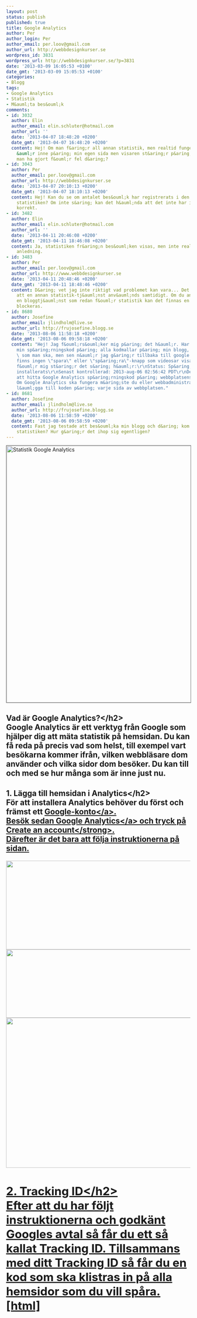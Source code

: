 ```yaml
---
layout: post
status: publish
published: true
title: Google Analytics
author: Per
author_login: Per
author_email: per.loov@gmail.com
author_url: http://webbdesignkurser.se
wordpress_id: 3831
wordpress_url: http://webbdesignkurser.se/?p=3831
date: '2013-03-09 16:05:53 +0100'
date_gmt: '2013-03-09 15:05:53 +0100'
categories:
- Blogg
tags:
- Google Analytics
- Statistik
- M&auml;ta bes&ouml;k
comments:
- id: 3032
  author: Elin
  author_email: elin.schluter@hotmail.com
  author_url: ''
  date: '2013-04-07 18:48:20 +0200'
  date_gmt: '2013-04-07 16:48:20 +0200'
  content: Hej! Om man f&aring;r all annan statistik, men realtid fungerar inte (jag
    &auml;r inne p&aring; min egen sida men visaren st&aring;r p&aring; 0). Vad kan
    man ha gjort f&ouml;r fel d&aring;?
- id: 3043
  author: Per
  author_email: per.loov@gmail.com
  author_url: http://webbdesignkurser.se
  date: '2013-04-07 20:10:13 +0200'
  date_gmt: '2013-04-07 18:10:13 +0200'
  content: Hej! Kan du se om antalet bes&ouml;k har registrerats i den &ouml;vriga
    statistiken? Om inte s&aring; kan det h&auml;nda att det inte har installerats
    korrekt.
- id: 3482
  author: Elin
  author_email: elin.schluter@hotmail.com
  author_url: ''
  date: '2013-04-11 20:46:08 +0200'
  date_gmt: '2013-04-11 18:46:08 +0200'
  content: Ja, statistiken fr&aring;n bes&ouml;ken visas, men inte real tid av n&aring;gon
    anledning.
- id: 3483
  author: Per
  author_email: per.loov@gmail.com
  author_url: http://www.webbdesignkurser.se
  date: '2013-04-11 20:48:46 +0200'
  date_gmt: '2013-04-11 18:48:46 +0200'
  content: D&aring; vet jag inte riktigt vad problemet kan vara... Det kan h&auml;nda
    att en annan statistik-tj&auml;nst anv&auml;nds samtidigt. Om du anv&auml;nder
    en bloggtj&auml;nst som redan f&ouml;r statistik kan det finnas en risk att data
    blockeras.
- id: 8680
  author: Josefine
  author_email: jlindholm@live.se
  author_url: http://frujosefine.blogg.se
  date: '2013-08-06 11:58:18 +0200'
  date_gmt: '2013-08-06 09:58:18 +0200'
  content: "Hej! Jag f&ouml;rs&ouml;ker mig p&aring; det h&auml;r. Har kopierat in
    min sp&aring;rningskod p&aring; alla kodmallar p&aring; min blogg, mellan  och
    \ som man ska, men sen n&auml;r jag g&aring;r tillbaka till google analytics s&aring;
    finns ingen \"spara\" eller \"sp&aring;ra\"-knapp som videosar visar. S&aring;
    f&ouml;r mig st&aring;r det s&aring; h&auml;r:\r\nStatus: Sp&aring;rning har inte
    installerats\r\nSenast kontrollerad: 2013-aug-06 02:56:42 PDT\r\nDet gick inte
    att hitta Google Analytics sp&aring;rningskod p&aring; webbplatsens startsida.
    Om Google Analytics ska fungera m&aring;ste du eller webbadministrat&ouml;ren
    l&auml;gga till koden p&aring; varje sida av webbplatsen."
- id: 8681
  author: Josefine
  author_email: jlindholm@live.se
  author_url: http://frujosefine.blogg.se
  date: '2013-08-06 11:58:59 +0200'
  date_gmt: '2013-08-06 09:58:59 +0200'
  content: Fast jag testade att bes&ouml;ka min blogg och d&aring; kom det upp p&aring;
    statistiken? Hur g&aring;r det ihop sig egentligen?
---
```

<p><img src="http:&#47;&#47;webbdesignkurser.se&#47;wp-content&#47;uploads&#47;2013&#47;03&#47;statistik-google-analytics.png" alt="Statistik Google Analytics" width="700" class="alignnone size-full wp-image-3832" style="border:#666 1px solid;"&#47;></p>
<h2>Vad &auml;r Google Analytics?<&#47;h2><br />
Google Analytics &auml;r ett verktyg fr&aring;n Google som hj&auml;lper dig att m&auml;ta statistik p&aring; hemsidan. Du kan f&aring; reda p&aring; precis vad som helst, till exempel vart bes&ouml;karna kommer ifr&aring;n, vilken webbl&auml;sare dom anv&auml;nder och vilka sidor dom bes&ouml;ker. Du kan till och med se hur m&aring;nga som &auml;r inne just nu.</p>
<h2>1. L&auml;gga till hemsidan i Analytics<&#47;h2><br />
F&ouml;r att installera Analytics beh&ouml;ver du f&ouml;rst och fr&auml;mst ett <a href="https:&#47;&#47;accounts.google.com&#47;SignUp?service=mail&continue=https%3A%2F%2Faccounts.google.com%2FManageAccount&hl=sv" title="Skapa konto" target="_blank">Google-konto<&#47;a>.<br />
Bes&ouml;k sedan <a href="http:&#47;&#47;www.google.com&#47;analytics&#47;" target="_blank">Google Analytics<&#47;a> och tryck p&aring; <strong>Create an account<&#47;strong>.<br />
D&auml;refter &auml;r det bara att f&ouml;lja instruktionerna p&aring; sidan.</p>
<p><img src="http:&#47;&#47;webbdesignkurser.se&#47;wp-content&#47;uploads&#47;2013&#47;03&#47;statistik-google-analytics0.png" alt="" width="700" height="242" class="alignnone size-full wp-image-3842" &#47;><br />
<img src="http:&#47;&#47;webbdesignkurser.se&#47;wp-content&#47;uploads&#47;2013&#47;03&#47;statistik-google-analytics11.png" alt="" width="700" height="186" class="alignnone size-full wp-image-3844" &#47;><br />
<img src="http:&#47;&#47;webbdesignkurser.se&#47;wp-content&#47;uploads&#47;2013&#47;03&#47;statistik-google-analytics2.png" alt="" width="700" height="409" class="alignnone size-full wp-image-3839" &#47;></p>
<h2>2. Tracking ID<&#47;h2><br />
Efter att du har f&ouml;ljt instruktionerna och godk&auml;nt Googles avtal s&aring; f&aring;r du ett s&aring; kallat Tracking ID. Tillsammans med ditt Tracking ID s&aring; f&aring;r du en kod som ska klistras in p&aring; alla hemsidor som du vill sp&aring;ra.<br />
[html]<br />
<script type="text&#47;javascript"></p>
<p>  var _gaq = _gaq || [];<br />
  _gaq.push(['_setAccount', 'DITT TRACKING ID']);<br />
  _gaq.push(['_trackPageview']);</p>
<p>  (function() {<br />
    var ga = document.createElement('script'); ga.type = 'text&#47;javascript'; ga.async = true;<br />
    ga.src = ('https:' == document.location.protocol ? 'https:&#47;&#47;ssl' : 'http:&#47;&#47;www') + '.google-analytics.com&#47;ga.js';<br />
    var s = document.getElementsByTagName('script')[0]; s.parentNode.insertBefore(ga, s);<br />
  })();</p>
<p><&#47;script><br />
[&#47;html]</p>
<h2>3. Ladda upp och testa<&#47;h2><br />
Ladda nu upp dina sidor och g&aring; till HEM-ikonen i Google Analytics.<br />
Tryck sedan p&aring; din hemsida och v&auml;lj <strong>Real-Time > Overview<&#47;strong>.<br />
Testa nu att g&aring; in p&aring; din hemsidas adress och se om Google reagerar p&aring; ditt bes&ouml;k!</p>
<p><img src="http:&#47;&#47;webbdesignkurser.se&#47;wp-content&#47;uploads&#47;2013&#47;03&#47;statistik-google-analytics3.png" alt="" width="700" height="514" class="alignnone size-full wp-image-3846" style="border:#666 1px solid;" &#47;></p>
